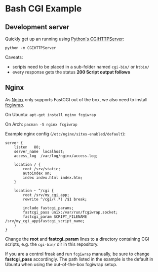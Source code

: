 Bash CGI Example
================

Development server
------------------
Quickly get up an running using
[Python's CGIHTTPServer](http://docs.python.org/2/library/cgihttpserver.html):

    python -m CGIHTTPServer

Caveats:
  - scripts need to be placed in a sub-folder named `cgi-bin/` or `htbin/`
  - every response gets the status **200 Script output follows**

Nginx
-----
As [Nginx](http://nginx.org/) only supports FastCGI out of the box,
we also need to install [fcgiwrap](https://github.com/gnosek/fcgiwrap).

On Ubuntu: `apt-get install nginx fcgiwrap`

On Arch: `pacman -S nginx fcgiwrap`

Example nginx config (`/etc/nginx/sites-enabled/default`):
```
server {
    listen   80;
    server_name  localhost;
    access_log  /var/log/nginx/access.log;

    location / {
        root /srv/static;
        autoindex on;
        index index.html index.htm;
    }

    location ~ ^/cgi {
        root /srv/my_cgi_app;
        rewrite ^/cgi/(.*) /$1 break;

        include fastcgi_params;
        fastcgi_pass unix:/var/run/fcgiwrap.socket;
        fastcgi_param SCRIPT_FILENAME /srv/my_cgi_app$fastcgi_script_name;
    }
}
```

Change the **root** and **fastcgi_param** lines to a directory containing CGI
scripts, e.g. the `cgi-bin/` dir in this repository.

If you are a control freak and run `fcgiwrap` manually,
be sure to change **fastcgi_pass** accordingly. The path listed in the example
is the default in Ubuntu when using the out-of-the-box fcgiwrap setup.
